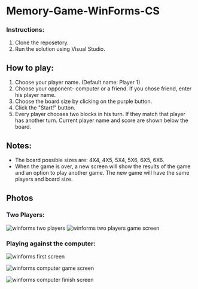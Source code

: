 # Memory-Game-WinForms-CS
### Instructions:
1. Clone the reposetory.
2. Run the solution using Visual Studio.

## How to play:
1. Choose your player name. (Default name: Player 1)
2. Choose your opponent- computer or a friend. If you chose friend, enter his player name.
3. Choose the board size by clicking on the purple button.
4. Click the "Start!" button.
5. Every player chooses two blocks in his turn. If they match that player has another turn. Current player name and score are shown below the board.

## Notes:
- The board possible sizes are: 4X4, 4X5, 5X4, 5X6, 6X5, 6X6.
- When the game is over, a new screen will show the results of the game and an option to play another game. 
  The new game will have the same players and board size.
  
## Photos
### Two Players:
![winforms two players](https://user-images.githubusercontent.com/86556267/194940149-a7c0079d-bf26-48de-940e-aeefcee8f952.png)
![winforms two players game screen](https://user-images.githubusercontent.com/86556267/194940181-8ac57de2-2c43-4157-bcb0-3f121b3bb1ce.png)
### Playing against the computer:
![winforms first screen](https://user-images.githubusercontent.com/86556267/194940296-97359057-03e8-42c5-9766-1eb0af8077bb.png)

![winforms computer game screen](https://user-images.githubusercontent.com/86556267/194940307-5a2e3fe7-c525-4710-af1c-27a1ebb40854.png)

![winforms computer finish screen](https://user-images.githubusercontent.com/86556267/194940318-90fa30b5-e05c-4e1b-821e-485fe1c7a6ec.png)

